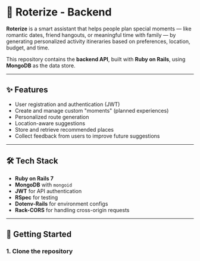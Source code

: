 # 📍 Roterize - Backend

**Roterize** is a smart assistant that helps people plan special moments — like romantic dates, friend hangouts, or meaningful time with family — by generating personalized activity itineraries based on preferences, location, budget, and time.

This repository contains the **backend API**, built with **Ruby on Rails**, using **MongoDB** as the data store.

---

## ✨ Features

- User registration and authentication (JWT)
- Create and manage custom "moments" (planned experiences)
- Personalized route generation
- Location-aware suggestions
- Store and retrieve recommended places
- Collect feedback from users to improve future suggestions

---

## 🛠 Tech Stack

- **Ruby on Rails 7**
- **MongoDB** with `mongoid`
- **JWT** for API authentication
- **RSpec** for testing
- **Dotenv-Rails** for environment configs
- **Rack-CORS** for handling cross-origin requests

---

## 🚀 Getting Started

### 1. Clone the repository
